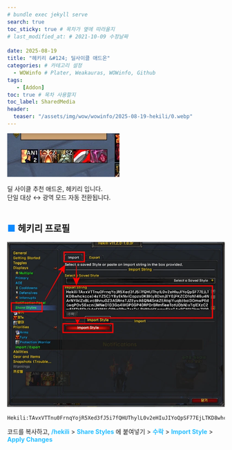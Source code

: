 ```yaml
---
# bundle exec jekyll serve
search: true
toc_sticky: true # 목차가 옆에 따라올지
# last_modified_at: # 2021-10-09 수정날짜

date: 2025-08-19
title: "헤키리 &#124; 딜사이클 애드온"
categories: # 카테고리 설정
  - WOWinfo # Plater, Weakauras, WOWinfo, Github
tags:
   - [Addon]
toc: true # 목차 사용할지
toc_label: SharedMedia
header:
  teaser: "/assets/img/wow/wowinfo/2025-08-19-hekili/0.webp"
---
```


![alt text](/assets/img/wow/wowinfo/2025-08-19-hekili/0.webp)

딜 사이클 추천 애드온, 헤키리 입니다.  
단일 대상 ↔ 광역 모드 자동 전환됩니다.
<br>
<br>

## <span style="color:#0b89ff">■ </span>헤키리 프로필

![이미지 설명](/assets/img/wow/wowinfo/2025-08-19-hekili/1.webp)

``` 
Hekili:TAvxVTTnu0FrnqYojR5Xed3fJ5i7fQHUThylL0v2eHIuJIYoQpSF77EjLTKD8whckcce)4sYZ5C)Y8yEkNviCapzs0KBI(y8DxnjEY0jFKZCD1aN146u4NArNYikiZxBLvcBhnuOZ3ASRnsTJZEyvA6QN4SnkZEAtqlYuqb)bol3OmwPEd(wqPOv56xcnljMNeD1D3Ga4WGP0GP40RPDrBRmfieeTotUObN)xTqlEXzC2w5MTk8Fh(k4gfYMALORhqPRwZzzTsLBHMqHXwaw6kzGAxRCMXOkm7109yf6nWzGoWFrMujDD0TxQenBhBugrJQmHlmAGqXb2eOYapAARRTqtdzEMsQFHgukFfkyYVb0KMAaVxK(xJwyjIPj7tIJI6T8HHvj7PZLm56i66TGIZMnpjD(ZKYuaRQ0YzZi7GQAZEWwbOUCkl9El8RaLr9WXlnAhl46tFCXSFz1VLUCrYCoRZlGVs86su(kmc62OF6UZPEisziiXF)EWhF7rh6dH15S7TsH6V)AIWAr0fOMWj3bPgoJn755Zt4SxaO(EuWYDpJ7zOtRBRwKB0OGDJhJFy6KPEi)HPXtpH2FZyQq0rQQvublHDO4HYmNj1fYCHZyBotPcC(arEEXp)y6yK3rBtb2IAen6MZcugr4j)xQ9yHo68h9G69wHp2l4Xdc(qoY)IK6e2nGZdZWtDkchr8tF9EI))acxIvxcmbs66DfmNv4eC2YvFUNf(Ausl6OrD9OYVxw42IpjwPYuw2aUF371FtQTxQ9b(hL7MArovnIIK3c(YhjtJoCp)XL8Z9LbdZCuWxxgfPO34vWt1U3P2C4jX6whEvOwGQb8RKmemhzKIsLXkH(jb)8Y3U0SVpiOeJ4d2)Pl5zYxBSUv7aRflN0Nee3V8F6tHIU62X3WfdGgT9zu(7M4xAq)ow0FnyLgSYym6I1yuYqBiwDyWJJCKfy5IoVJjue)lFj5(3TBPuu4L1HSKlhaFAONV88ip6Y5F6nXjWRoqxeAD1ZIppevVt2i7B(GNSExnp9y)gFKl6sEY0QDH0CHApXzV7XBuQpb3VGqvVv4h5oU4H(QuygggR8U3IwHI(AbrovV1N(BcFW2VvyH28E8Ud(HJhrXouX8hhNLf6xFAr4s5qZw)pOiVTbX1z)EIl3(1TvM)sF)uCE4p()8d
```  

코드를 복사하고, 
**<span style="color:#26beff">/hekili</span>** > 
**<span style="color:#26beff">Share Styles</span>** 에 붙여넣기 > 
**<span style="color:#26beff">수락</span>** > 
**<span style="color:#26beff">Import Style</span>** > 
**<span style="color:#26beff">Apply Changes</span>**